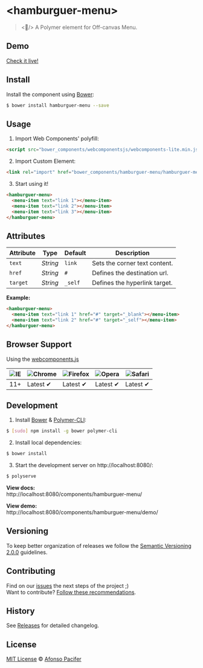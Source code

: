 # &lt;hamburguer-menu&gt;

> <🍔/> A Polymer element for Off-canvas Menu.


## Demo

[Check it live!](http://afonsopacifer.github.io/hamburguer-menu/)

## Install

Install the component using [Bower](http://bower.io/):

```sh
$ bower install hamburguer-menu --save
```

## Usage

1. Import Web Components' polyfill:

```html
<script src="bower_components/webcomponentsjs/webcomponents-lite.min.js"></script>
```

2. Import Custom Element:

```html
<link rel="import" href="bower_components/hamburguer-menu/hamburguer-menu.html">
```

3. Start using it!

```html
<hamburguer-menu>
  <menu-item text="link 1"></menu-item>
  <menu-item text="link 2"></menu-item>
  <menu-item text="link 3"></menu-item>
</hamburguer-menu>
```

## Attributes

Attribute  | Type        | Default             | Description
---        | ---         | ---                 | ---
`text`   | *String*    | `link`    | Sets the corner text content.
`href` | *String*   | `#`             | Defines the destination url.
`target`     | *String*    | `_self`   | Defines the hyperlink target.

**Example:**

```html
<hamburguer-menu>
  <menu-item text="link 1" href="#" target="_blank"></menu-item>
  <menu-item text="link 2" href="#" target="_self"></menu-item>
</hamburguer-menu>
```

## Browser Support

Using the [webcomponents.js](https://github.com/WebComponents/webcomponentsjs)

![IE](https://cloud.githubusercontent.com/assets/398893/3528325/20373e76-078e-11e4-8e3a-1cb86cf506f0.png) | ![Chrome](https://cloud.githubusercontent.com/assets/398893/3528328/23bc7bc4-078e-11e4-8752-ba2809bf5cce.png) | ![Firefox](https://cloud.githubusercontent.com/assets/398893/3528329/26283ab0-078e-11e4-84d4-db2cf1009953.png) | ![Opera](https://cloud.githubusercontent.com/assets/398893/3528330/27ec9fa8-078e-11e4-95cb-709fd11dac16.png) | ![Safari](https://cloud.githubusercontent.com/assets/398893/3528331/29df8618-078e-11e4-8e3e-ed8ac738693f.png)
--- | --- | --- | --- | --- |
11+ | Latest ✔ | Latest ✔ | Latest ✔ | Latest ✔

## Development

1. Install [Bower](http://bower.io/) & [Polymer-CLI](https://www.polymer-project.org/1.0/docs/tools/polymer-cli):

```sh
$ [sudo] npm install -g bower polymer-cli
```

2. Install local dependencies:

```sh
$ bower install
```

3. Start the development server on http://localhost:8080/:

```sh
$ polyserve
```

**View docs:**<br>
http://localhost:8080/components/hamburguer-menu/

**View demo:**<br>
http://localhost:8080/components/hamburguer-menu/demo/

## Versioning

To keep better organization of releases we follow the [Semantic Versioning 2.0.0](http://semver.org/) guidelines.

## Contributing
Find on our [issues](https://github.com/afonsopacifer/hamburguer-menu/issues/) the next steps of the project ;)
<br>
Want to contribute? [Follow these recommendations](https://github.com/afonsopacifer/hamburguer-menu/blob/master/CONTRIBUTING.md).

## History
See [Releases](https://github.com/afonsopacifer/hamburguer-menu/releases) for detailed changelog.

## License
[MIT License](https://github.com/afonsopacifer/hamburguer-menu/blob/master/LICENSE.md) © [Afonso Pacifer](http://afonsopacifer.com/)
